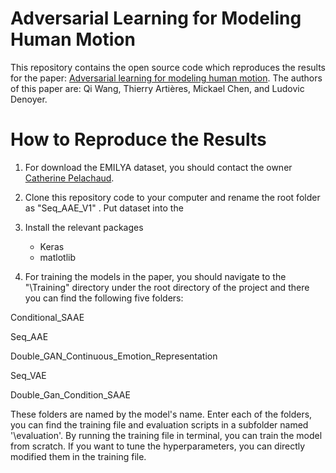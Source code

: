 # Adversarial Learning for Modeling Human Motion

This repository contains the open source code which reproduces the results for the paper: [Adversarial learning for modeling human motion](https://link.springer.com/article/10.1007%2Fs00371-018-1594-7). The authors of this paper are: Qi Wang, Thierry Artières, Mickael Chen, and Ludovic Denoyer.

# How to Reproduce the Results

1) For download the EMILYA dataset, you should contact the owner [Catherine Pelachaud](http://pages.isir.upmc.fr/~pelachaud/).

2) Clone this repository code to your computer and rename the root folder as "Seq\_AAE\_V1" . Put dataset into the

3) Install the relevant packages

   * Keras
   * matlotlib

4) For training the models in the paper, you should navigate to the 
"\Training" directory under the root directory of the project and there you can find the following five folders:

Conditional\_SAAE				

Seq\_AAE 

Double\_GAN\_Continuous\_Emotion\_Representation

Seq\_VAE

Double\_Gan\_Condition\_SAAE 

These folders are named by the model's name. Enter each of the folders, you can find the training file and evaluation scripts in a subfolder named '\evaluation'. By running the training file in terminal, you can train the model from scratch. If you want to tune the hyperparameters, you can directly modified them in the training file.


  
